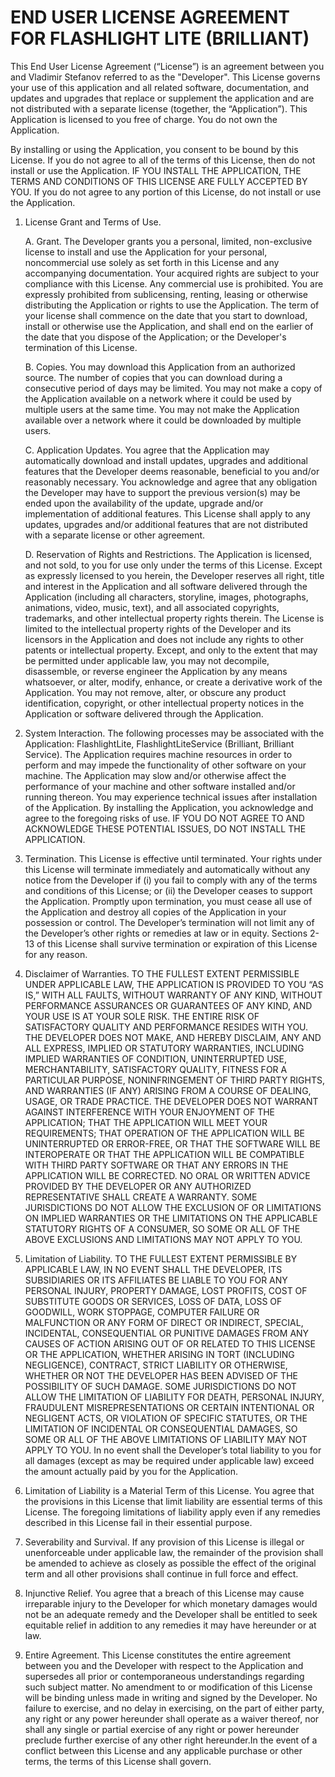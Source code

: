 # END USER LICENSE AGREEMENT FOR FLASHLIGHT LITE (BRILLIANT)

This End User License Agreement (“License”) is an agreement between you and Vladimir Stefanov referred to as the "Developer".
This License governs your use of this application and all related software, documentation, and updates and upgrades that replace or supplement the application and are not distributed with a separate license (together, the “Application”). This Application is licensed to you free of charge. You do not own the Application.

By installing or using the Application, you consent to be bound by this License.  If you do not agree to all of the terms of this License, then do not install or use the Application. IF YOU INSTALL THE APPLICATION, THE TERMS AND CONDITIONS OF THIS LICENSE ARE FULLY ACCEPTED BY YOU.  If you do not agree to any portion of this License, do not install or use the Application.

1. License Grant and Terms of Use.
  
    A. Grant.
The Developer grants you a personal, limited, non-exclusive license to install and use the Application for your personal, noncommercial use solely as set forth in this License and any accompanying documentation. Your acquired rights are subject to your compliance with this License. Any commercial use is prohibited. You are expressly prohibited from sublicensing, renting, leasing or otherwise distributing the Application or rights to use the Application. The term of your license shall commence on the date that you start to download, install or otherwise use the Application, and shall end on the earlier of the date that you dispose of the Application; or the Developer's termination of this License.
  
    B. Copies.
You may download this Application from an authorized source. The number of copies that you can download during a consecutive period of days may be limited.  You may not make a copy of the Application available on a network where it could be used by multiple users at the same time. You may not make the Application available over a network where it could be downloaded by multiple users.  

    C. Application Updates.
You agree that the Application may automatically download and install updates, upgrades and additional features that the Developer deems reasonable, beneficial to you and/or reasonably necessary.  You acknowledge and agree that any obligation the Developer may have to support the previous version(s) may be ended upon the availability of the update, upgrade and/or implementation of additional features.  This License shall apply to any updates, upgrades and/or additional features that are not distributed with a separate license or other agreement.

    D. Reservation of Rights and Restrictions.
The Application is licensed, and not sold, to you for use only under the terms of this License. Except as expressly licensed to you herein, the Developer reserves all right, title and interest in the Application and all software delivered through the Application (including all characters, storyline, images, photographs, animations, video, music, text), and all associated copyrights, trademarks, and other intellectual property rights therein.  The License is limited to the intellectual property rights of the Developer and its licensors in the Application and does not include any rights to other patents or intellectual property. Except, and only to the extent that may be permitted under applicable law, you may not decompile, disassemble, or reverse engineer the Application by any means whatsoever, or alter, modify, enhance, or create a derivative work of the Application.  You may not remove, alter, or obscure any product identification, copyright, or other intellectual property notices in the Application or software delivered through the Application.

2. System Interaction.
The following processes may be associated with the Application: FlashlightLite, FlashlightLiteService (Brilliant, Brilliant Service). The Application requires machine resources in order to perform and may impede the functionality of other software on your machine.  The Application may slow and/or otherwise affect the performance of your machine and other software installed and/or running thereon.  You may experience technical issues after installation of the Application.  By installing the Application, you acknowledge and agree to the foregoing risks of use.  IF YOU DO NOT AGREE TO AND ACKNOWLEDGE THESE POTENTIAL ISSUES, DO NOT INSTALL THE APPLICATION.

3. Termination.
This License is effective until terminated. Your rights under this License will terminate immediately and automatically without any notice from the Developer if (i) you fail to comply with any of the terms and conditions of this License; or (ii) the Developer ceases to support the Application. Promptly upon termination, you must cease all use of the Application and destroy all copies of the Application in your possession or control. The Developer’s termination will not limit any of the Developer’s other rights or remedies at law or in equity. Sections 2-13 of this License shall survive termination or expiration of this License for any reason.

4. Disclaimer of Warranties.
TO THE FULLEST EXTENT PERMISSIBLE UNDER APPLICABLE LAW, THE APPLICATION IS PROVIDED TO YOU “AS IS,” WITH ALL FAULTS, WITHOUT WARRANTY OF ANY KIND, WITHOUT PERFORMANCE ASSURANCES OR GUARANTEES OF ANY KIND, AND YOUR USE IS AT YOUR SOLE RISK. THE ENTIRE RISK OF SATISFACTORY QUALITY AND PERFORMANCE RESIDES WITH YOU. THE DEVELOPER DOES NOT MAKE, AND HEREBY DISCLAIM, ANY AND ALL EXPRESS, IMPLIED OR STATUTORY WARRANTIES, INCLUDING IMPLIED WARRANTIES OF CONDITION, UNINTERRUPTED USE, MERCHANTABILITY, SATISFACTORY QUALITY, FITNESS FOR A PARTICULAR PURPOSE, NONINFRINGEMENT OF THIRD PARTY RIGHTS, AND WARRANTIES (IF ANY) ARISING FROM A COURSE OF DEALING, USAGE, OR TRADE PRACTICE. THE DEVELOPER DOES NOT WARRANT AGAINST INTERFERENCE WITH YOUR ENJOYMENT OF THE APPLICATION; THAT THE APPLICATION WILL MEET YOUR REQUIREMENTS; THAT OPERATION OF THE APPLICATION WILL BE UNINTERRUPTED OR ERROR-FREE, OR THAT THE SOFTWARE WILL BE INTEROPERATE OR THAT THE APPLICATION WILL BE COMPATIBLE WITH THIRD PARTY SOFTWARE OR THAT ANY ERRORS IN THE APPLICATION WILL BE CORRECTED. NO ORAL OR WRITTEN ADVICE PROVIDED BY THE DEVELOPER OR ANY AUTHORIZED REPRESENTATIVE SHALL CREATE A WARRANTY. SOME JURISDICTIONS DO NOT ALLOW THE EXCLUSION OF OR LIMITATIONS ON IMPLIED WARRANTIES OR THE LIMITATIONS ON THE APPLICABLE STATUTORY RIGHTS OF A CONSUMER, SO SOME OR ALL OF THE ABOVE EXCLUSIONS AND LIMITATIONS MAY NOT APPLY TO YOU.

5. Limitation of Liability.
TO THE FULLEST EXTENT PERMISSIBLE BY APPLICABLE LAW, IN NO EVENT SHALL THE DEVELOPER, ITS SUBSIDIARIES OR ITS AFFILIATES BE LIABLE TO YOU FOR ANY PERSONAL INJURY, PROPERTY DAMAGE, LOST PROFITS, COST OF SUBSTITUTE GOODS OR SERVICES, LOSS OF DATA, LOSS OF GOODWILL, WORK STOPPAGE, COMPUTER FAILURE OR MALFUNCTION OR ANY FORM OF DIRECT OR INDIRECT, SPECIAL, INCIDENTAL, CONSEQUENTIAL OR PUNITIVE DAMAGES FROM ANY CAUSES OF ACTION ARISING OUT OF OR RELATED TO THIS LICENSE OR THE APPLICATION, WHETHER ARISING IN TORT (INCLUDING NEGLIGENCE), CONTRACT, STRICT LIABILITY OR OTHERWISE, WHETHER OR NOT THE DEVELOPER HAS BEEN ADVISED OF THE POSSIBILITY OF SUCH DAMAGE.  SOME JURISDICTIONS DO NOT ALLOW THE LIMITATION OF LIABILITY FOR DEATH, PERSONAL INJURY, FRAUDULENT MISREPRESENTATIONS OR CERTAIN INTENTIONAL OR NEGLIGENT ACTS, OR VIOLATION OF SPECIFIC STATUTES, OR THE LIMITATION OF INCIDENTAL OR CONSEQUENTIAL DAMAGES, SO SOME OR ALL OF THE ABOVE LIMITATIONS OF LIABILITY MAY NOT APPLY TO YOU. In no event shall the Developer’s total liability to you for all damages (except as may be required under applicable law) exceed the amount actually paid by you for the Application.

6. Limitation of Liability is a Material Term of this License.
You agree that the provisions in this License that limit liability are essential terms of this License.  The foregoing limitations of liability apply even if any remedies described in this License fail in their essential purpose.

7. Severability and Survival.
If any provision of this License is illegal or unenforceable under applicable law, the remainder of the provision shall be amended to achieve as closely as possible the effect of the original term and all other provisions shall continue in full force and effect.

8. Injunctive Relief.
You agree that a breach of this License may cause irreparable injury to the Developer for which monetary damages would not be an adequate remedy and the Developer shall be entitled to seek equitable relief in addition to any remedies it may have hereunder or at law.

9. Entire Agreement.
This License constitutes the entire agreement between you and the Developer with respect to the Application and supersedes all prior or contemporaneous understandings regarding such subject matter.  No amendment to or modification of this License will be binding unless made in writing and signed by the Developer. No failure to exercise, and no delay in exercising, on the part of either party, any right or any power hereunder shall operate as a waiver thereof, nor shall any single or partial exercise of any right or power hereunder preclude further exercise of any other right hereunder.In the event of a conflict between this License and any applicable purchase or other terms, the terms of this License shall govern.
